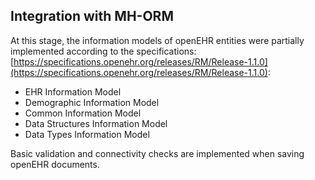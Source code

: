 ## Integration with MH-ORM

At this stage, the information models of openEHR entities were partially implemented according to the specifications: [https://specifications.openehr.org/releases/RM/Release-1.1.0](https://specifications.openehr.org/releases/RM/Release-1.1.0):

- EHR Information Model
- Demographic Information Model
- Common Information Model
- Data Structures Information Model
- Data Types Information Model

Basic validation and connectivity checks are implemented when saving openEHR documents.
